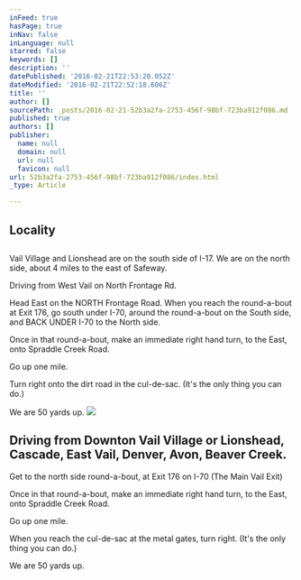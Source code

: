 ```yaml
---
inFeed: true
hasPage: true
inNav: false
inLanguage: null
starred: false
keywords: []
description: ''
datePublished: '2016-02-21T22:53:20.052Z'
dateModified: '2016-02-21T22:52:18.606Z'
title: ''
author: []
sourcePath: _posts/2016-02-21-52b3a2fa-2753-456f-98bf-723ba912f086.md
published: true
authors: []
publisher:
  name: null
  domain: null
  url: null
  favicon: null
url: 52b3a2fa-2753-456f-98bf-723ba912f086/index.html
_type: Article

---
```

## Locality

## 

Vail Village and Lionshead are on the south side of I-17\.  We are on the north side, about 4 miles to the east of Safeway.  

Driving from West Vail on North Frontage Rd.

Head East on the NORTH Frontage Road.  When you reach the round-a-bout at Exit 176, go south under I-70, around the round-a-bout on the South side, and BACK UNDER I-70 to the North side.  

Once in that round-a-bout, make an immediate right hand turn, to the East, onto Spraddle Creek Road.

Go up one mile.

Turn right onto the dirt road in the cul-de-sac.  (It's the only thing you can do.)

We are 50 yards up.
![](https://the-grid-user-content.s3-us-west-2.amazonaws.com/641a577c-c535-46f2-9c98-450e5b145862.png)

## Driving from Downton Vail Village or Lionshead, Cascade, East Vail, Denver, Avon, Beaver Creek.  

Get to the north side round-a-bout, at Exit 176 on I-70 (The Main Vail Exit)

Once in that round-a-bout, make an immediate right hand turn, to the East, onto Spraddle Creek Road.

Go up one mile.

When you reach the cul-de-sac at the metal gates, turn right.  (It's the only thing you can do.)

We are 50 yards up.